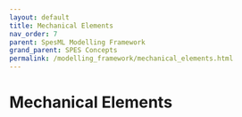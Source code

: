 ```yaml
---
layout: default
title: Mechanical Elements
nav_order: 7
parent: SpesML Modelling Framework
grand_parent: SPES Concepts
permalink: /modelling_framework/mechanical_elements.html
---
```

# Mechanical Elements
